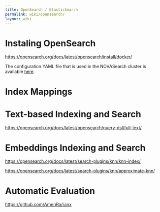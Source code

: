 ```yaml
---
title: OpenSearch / ElasticSearch
permalink: wiki/opensearch/
layout: wiki
---
```


Instaling OpenSearch
=============

https://opensearch.org/docs/latest/opensearch/install/docker/

The configuration YAML file that is used in the NOVASearch cluster is available [here](/wiki/tutorials/docker-compose-opensearch.yml).



Index Mappings
=============




Text-based Indexing and Search
=============

https://opensearch.org/docs/latest/opensearch/query-dsl/full-text/



Embeddings Indexing and Search
=============

https://opensearch.org/docs/latest/search-plugins/knn/knn-index/

https://opensearch.org/docs/latest/search-plugins/knn/approximate-knn/


Automatic Evaluation
=============


https://github.com/AmenRa/ranx


